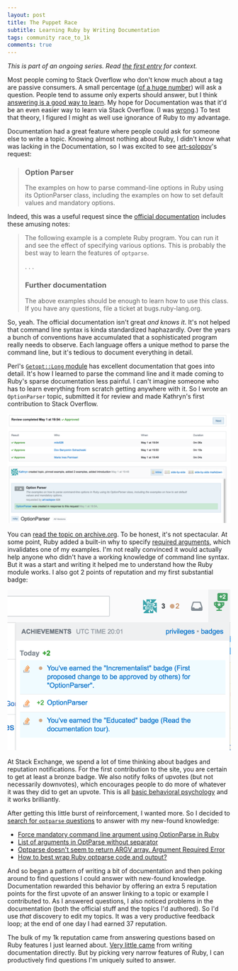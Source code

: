 ```yaml
---
layout: post
title: The Puppet Race
subtitle: Learning Ruby by Writing Documentation
tags: community race_to_1k
comments: true
---
```


_This is part of an ongoing series. Read [the first entry](/2017/07/26/race_to_1k_1.html) for context._

Most people coming to Stack Overflow who don't know much about a tag
are passive consumers. A small percentage
([of a huge number](https://meta.stackoverflow.com/a/358412/1438))
will ask a question. People tend to assume only experts should answer,
but I think
[answering is a good way to learn](https://meta.stackoverflow.com/a/304135/1438). My
hope for Documentation was that it'd be an even easier way to learn
via Stack Overflow. (I was
[wrong](https://meta.stackoverflow.com/questions/354217/sunsetting-documentation).)
To test that theory, I figured I might as well use ignorance of Ruby
to my advantage.

Documentation had a great feature where people could ask for someone
else to write a topic. Knowing almost nothing about Ruby, I didn't
know what was lacking in the Documentation, so I was excited to see
[art-solopov](https://stack-overflow.com/users/2733119/art-solopov)'s
request:

> ### Option Parser
>
> The examples on how to parse command-line options
> in Ruby using its OptionParser class, including the examples on how
> to set default values and mandatory options.

Indeed, this was a useful request since the
[official documentation](https://docs.ruby-lang.org/en/trunk/OptionParser.html)
includes these amusing notes:

> The following example is a complete Ruby program. You can run it and
> see the effect of specifying various options. This is probably the
> best way to learn the features of `optparse`.
>
> . . . 
>
> ### Further documentation
>
> The above examples should be enough to learn how to use this
> class. If you have any questions, file a ticket at
> bugs.ruby-lang.org.

So, yeah. The official documentation isn't great _and knows it_. It's
not helped that command line syntax is kinda standardized
haphazardly. Over the years a bunch of conventions have accumulated
that a sophisticated program really needs to observe. Each language
offers a unique method to parse the command line, but it's tedious to
document everything in detail. 

Perl's
[`Getopt::Long` module](https://perldoc.perl.org/Getopt/Long.html) has
excellent documentation that goes into detail. It's how I learned to
parse the command line and it made coming to Ruby's sparse
documentation less painful. I can't imagine someone who has to learn
everything from scratch getting anywhere with it. So I wrote an
`OptionParser` topic, submitted it for review and made Kathryn's first
contribution to Stack Overflow.


[![My first review!](/images/first-review.png)](https://web.archive.org/web/20170825204156/https://stackoverflow.com/documentation/review/changes/138724)

You can
[read the topic on archive.org](https://web.archive.org/web/20170816212700/https://stackoverflow.com/documentation/ruby/9860/optionparser#t=201708162127003044703). To
be honest, it's not spectacular. At some point, Ruby added a built-in
why to specify
[required arguments](https://docs.ruby-lang.org/en/trunk/OptionParser.html#class-OptionParser-label-Required+Arguments),
which invalidates one of my examples. I'm not really convinced it
would actually help anyone who didn't have a working knowledge of
command line syntax. But it was a start and writing it helped me to
understand how the Ruby module works. I also got 2 points of
reputation and my first substantial badge:

![My achievements!](/images/first-awards.png)

At Stack Exchange, we spend a lot of time thinking about badges and
reputation notifications. For the first contribution to the site, you
are certain to get at least a bronze badge. We also notify folks of
upvotes (but not necessarily downvotes), which encourages people to do
more of whatever it was they did to get an upvote. This is all
[basic behavioral psychology](https://en.wikipedia.org/wiki/Reinforcement)
and it works brilliantly.

After getting this little burst of reinforcement, I wanted more. So I
decided to
[search for `optparse` questions](http://stackoverflow.com/search?tab=active&q=%5bruby%5d%20OptParse%20is%3aquestion)
to answer with my new-found knowledge:

* [Force mandatory command line argument using OptionParse in Ruby](https://stackoverflow.com/questions/18992843/force-mandatory-command-line-argument-using-optionparse-in-ruby/43728421#43728421)
* [List of arguments in OptParse without separator](https://stackoverflow.com/questions/35460060/list-of-arguments-in-optparse-without-separator/43729400#43729400)
* [Optparse doesn't seem to return ARGV array. Argument Required Error](https://stackoverflow.com/questions/26854063/optparse-doesnt-seem-to-return-argv-array-argument-required-error/43729801#43729801)
* [How to best wrap Ruby optparse code and output?](https://stackoverflow.com/questions/29229059/how-to-best-wrap-ruby-optparse-code-and-output/43748757#43748757)

And so began a pattern of writing a bit of documentation and then
poking around to find questions I could answer with new-found
knowledge. Documentation rewarded this behavior by offering an extra 5
reputation points for the first upvote of an answer linking to a topic
or example I contributed to. As I answered questions, I also noticed
problems in the documentation (both the official stuff and the topics
I'd authored). So I'd use _that_ discovery to edit my topics. It was a
very productive feedback loop; at the end of one day I had earned 37
reputation.

The bulk of my 1k reputation came from answering questions based on
Ruby features I just learned
about. [Very little came](/2017/08/17/race_to_1k_4.html) from writing
documentation directly. But by picking very narrow features of Ruby, I
can productively find questions I'm uniquely suited to answer. 
